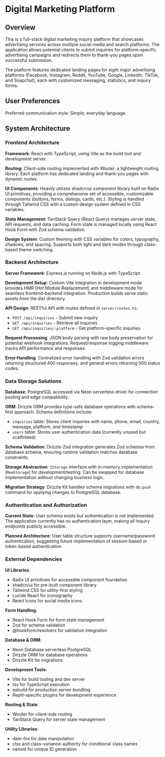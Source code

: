 # Digital Marketing Platform

## Overview

This is a full-stack digital marketing inquiry platform that showcases advertising services across multiple social media and search platforms. The application allows potential clients to submit inquiries for platform-specific advertising campaigns and redirects them to thank-you pages upon successful submission.

The platform features dedicated landing pages for eight major advertising platforms (Facebook, Instagram, Reddit, YouTube, Google, LinkedIn, TikTok, and Snapchat), each with customized messaging, statistics, and inquiry forms.

## User Preferences

Preferred communication style: Simple, everyday language.

## System Architecture

### Frontend Architecture

**Framework**: React with TypeScript, using Vite as the build tool and development server.

**Routing**: Client-side routing implemented with Wouter, a lightweight routing library. Each platform has dedicated landing and thank-you pages with dynamic routes.

**UI Components**: Heavily utilizes shadcn/ui component library built on Radix UI primitives, providing a comprehensive set of accessible, customizable components (buttons, forms, dialogs, cards, etc.). Styling is handled through Tailwind CSS with a custom design system defined in CSS variables.

**State Management**: TanStack Query (React Query) manages server state, API requests, and data caching. Form state is managed locally using React Hook Form with Zod schema validation.

**Design System**: Custom theming with CSS variables for colors, typography, shadows, and spacing. Supports both light and dark modes through class-based theme switching.

### Backend Architecture

**Server Framework**: Express.js running on Node.js with TypeScript.

**Development Setup**: Custom Vite integration in development mode provides HMR (Hot Module Replacement) and middleware mode for seamless frontend-backend integration. Production builds serve static assets from the dist directory.

**API Design**: RESTful API with routes defined in `server/routes.ts`:
- `POST /api/inquiries` - Submit new inquiry
- `GET /api/inquiries` - Retrieve all inquiries
- `GET /api/inquiries/:platform` - Get platform-specific inquiries

**Request Processing**: JSON body parsing with raw body preservation for potential webhook integrations. Request/response logging middleware tracks API performance and responses.

**Error Handling**: Centralized error handling with Zod validation errors returning structured 400 responses, and general errors returning 500 status codes.

### Data Storage Solutions

**Database**: PostgreSQL accessed via Neon serverless driver for connection pooling and edge compatibility.

**ORM**: Drizzle ORM provides type-safe database operations with schema-first approach. Schema definitions include:
- `inquiries` table: Stores client inquiries with name, phone, email, country, message, platform, and timestamp
- `users` table: Stores user authentication data (currently unused but scaffolded)

**Schema Validation**: Drizzle-Zod integration generates Zod schemas from database schema, ensuring runtime validation matches database constraints.

**Storage Abstraction**: `IStorage` interface with in-memory implementation (`MemStorage`) for development/testing. Can be swapped for database implementation without changing business logic.

**Migration Strategy**: Drizzle Kit handles schema migrations with `db:push` command for applying changes to PostgreSQL database.

### Authentication and Authorization

**Current State**: User schema exists but authentication is not implemented. The application currently has no authentication layer, making all inquiry endpoints publicly accessible.

**Planned Architecture**: User table structure supports username/password authentication, suggesting future implementation of session-based or token-based authentication.

### External Dependencies

**UI Libraries**:
- Radix UI primitives for accessible component foundation
- shadcn/ui for pre-built component library
- Tailwind CSS for utility-first styling
- Lucide React for iconography
- React Icons for social media icons

**Form Handling**:
- React Hook Form for form state management
- Zod for schema validation
- @hookform/resolvers for validation integration

**Database & ORM**:
- Neon Database serverless PostgreSQL
- Drizzle ORM for database operations
- Drizzle Kit for migrations

**Development Tools**:
- Vite for build tooling and dev server
- tsx for TypeScript execution
- esbuild for production server bundling
- Replit-specific plugins for development experience

**Routing & State**:
- Wouter for client-side routing
- TanStack Query for server state management

**Utility Libraries**:
- date-fns for date manipulation
- clsx and class-variance-authority for conditional class names
- nanoid for unique ID generation
